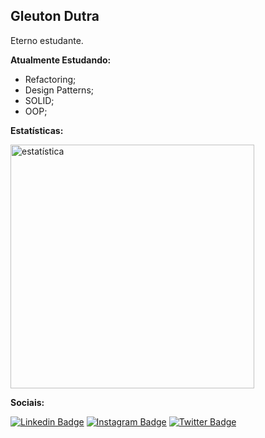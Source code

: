 ## Gleuton Dutra
Eterno estudante.

**Atualmente Estudando:**

<ul>
    <li>Refactoring;</li>
    <li>Design Patterns;</li>
    <li>SOLID;</li>
    <li>OOP;</li>
</ul>


**Estatísticas:**

<img width="390px" src="https://github-readme-stats.vercel.app/api/top-langs/?username=gleuton&hide=html&layout=compact"  alt="estatística"/>

**Sociais:**

 [![Linkedin Badge](https://img.shields.io/badge/-GleutonDutra-blue?style=flat-square&logo=Linkedin&logoColor=white&link=https://www.linkedin.com/in/gleutondutra/)](https://www.linkedin.com/in/gleutondutra/)
 [![Instagram Badge](https://img.shields.io/badge/-GleutonDutra-dd2a7b?style=flat-square&logo=instagram&logoColor=white&link=https://www.linkedin.com/in/gleutondutra/)](https://www.instagram.com/gleutondutra/)
 [![Twitter Badge](https://img.shields.io/badge/-@GleutonDutra-blue?style=flat-square&logo=Twitter&logoColor=white&link=https://twitter.com/GleutonDutra)](https://twitter.com/GleutonDutra)